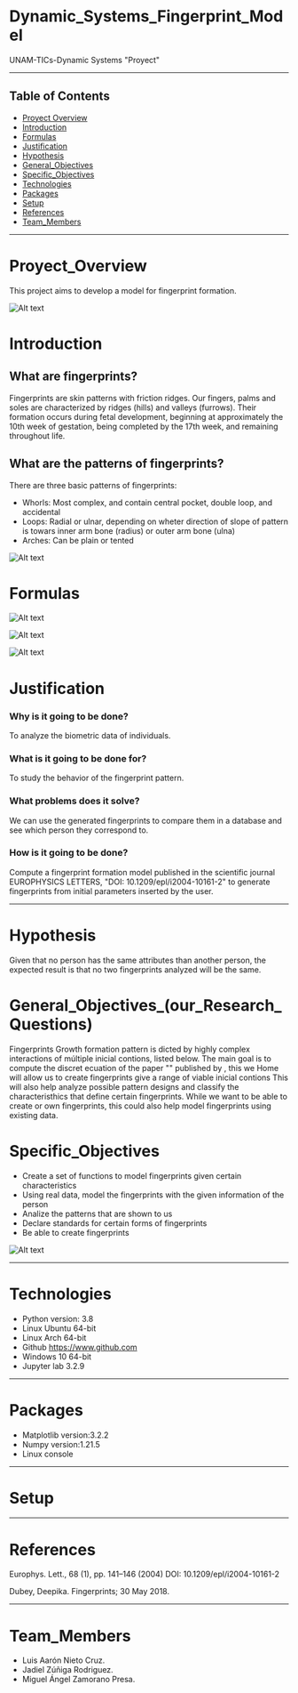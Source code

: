 # Dynamic_Systems_Fingerprint_Model
UNAM-TICs-Dynamic Systems "Proyect"

____
## Table of Contents
* [Proyect Overview](#Proyect_Overview)
* [Introduction](#Introduction)
* [Formulas](#Formulas)
* [Justification](#Justification)
* [Hypothesis](#Hypothesis)
* [General_Objectives](#General_Objectives_(our_Research_Questions))
* [Specific_Objectives](#Specific_Objectives)
* [Technologies](#Technologies)
* [Packages](#Packages)
* [Setup](#Setup)
* [References](#References)
* [Team_Members](#Team_Members)


____
# Proyect_Overview
This project aims to develop a model for fingerprint formation. 

![Alt text](https://github.com/JZRodriguez/fingerprints_project/blob/main/Fingerprints%20patterns%202.jpg 'Fingerprints')

# Introduction
## What are fingerprints?
Fingerprints are skin patterns with friction ridges. Our fingers, palms and soles are characterized by ridges (hills) and valleys (furrows). Their formation occurs during fetal development, beginning at approximately the 10th week of gestation, being completed by the 17th week, and remaining throughout life.

## What are the patterns of fingerprints?
There are three basic patterns of fingerprints:
* Whorls: Most complex, and contain central pocket, double loop, and accidental
* Loops: Radial or  ulnar, depending on wheter direction of slope of pattern is towars inner arm bone (radius) or outer arm bone (ulna)
* Arches: Can be plain or tented

![Alt text](https://github.com/JZRodriguez/fingerprints_project/blob/main/Fingerprints%20pattern.jpg 'Types of patterns')



# Formulas

![Alt text](https://github.com/JZRodriguez/fingerprints_project/blob/main/Formula1.jpg 'Formula 1')

![Alt text](https://github.com/JZRodriguez/fingerprints_project/blob/main/Formula2.jpg 'Formula 2')

![Alt text](https://github.com/JZRodriguez/fingerprints_project/blob/main/Formula3.jpg 'Formula 3')


# Justification
### Why is it going to be done?
To analyze the biometric data of individuals.

### What is it going to be done for?
To study the behavior of the fingerprint pattern.

### What problems does it solve?
We can use the generated fingerprints to compare them in a database and see which person they correspond to.

### How is it going to be done?
Compute a fingerprint formation model published in the scientific journal EUROPHYSICS LETTERS, "DOI: 10.1209/epl/i2004-10161-2" to generate fingerprints from initial parameters inserted by the user.


____
# Hypothesis
Given that no person has the same attributes than another person, the expected result is that no two fingerprints analyzed will be the same.


# General_Objectives_(our_Research_Questions)
Fingerprints Growth formation pattern is dicted by highly complex interactions of múltiple inicial contions, listed  below. The main goal is to compute the discret ecuation of the paper "" published by , this we Home will allow us to create fingerprints give a range of viable inicial contions 
This will also help analyze possible pattern designs and classify the characteristhics that define certain fingerprints. While we want to be able to create or own fingerprints, this could also help model fingerprints using existing data.


# Specific_Objectives
* Create a set of functions to model fingerprints given certain characteristics
* Using real data, model the fingerprints with the given information of the person  
* Analize the patterns that are shown to us
* Declare standards for certain forms of fingerprints
* Be able to create fingerprints

![Alt text](https://github.com/JZRodriguez/fingerprints_project/blob/main/Fingerprints%20examples.jpg 'Fingerprint models')

___
# Technologies

* Python          version: 3.8  
* Linux Ubuntu    64-bit
* Linux Arch      64-bit
* Github          https://www.github.com
* Windows 10      64-bit
* Jupyter lab     3.2.9

___
# Packages<br>

* Matplotlib version:3.2.2  
* Numpy      version:1.21.5  
* Linux console

___
# Setup

___
# References
Europhys. Lett., 68 (1), pp. 141–146 (2004)
DOI: 10.1209/epl/i2004-10161-2


Dubey, Deepika. Fingerprints; 30 May 2018.


___
# Team_Members

* Luis Aarón Nieto Cruz.
* Jadiel Zúñiga Rodriguez.
* Miguel Ángel Zamorano Presa.



